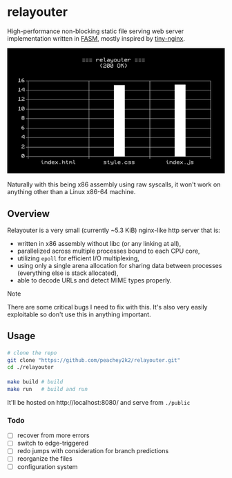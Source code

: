 # relayouter

High-performance non-blocking static file serving web server implementation written in [FASM](https://flatassembler.net/), mostly inspired by [tiny-nginx](https://github.com/gd-arnold/tiny-nginx).

![image](images/stats.png)

Naturally with this being x86 assembly using raw syscalls, it won't work on anything other than a Linux x86-64 machine.

## Overview

Relayouter is a very small (currently ~5.3 KiB) nginx-like http server that is:
- written in x86 assembly without libc (or any linking at all),
- parallelized across multiple processes bound to each CPU core,
- utilizing `epoll` for efficient I/O multiplexing,
- using only a single arena allocation for sharing data between processes (everything else is stack allocated),
- able to decode URLs and detect MIME types properly.

> [!NOTE]
> There are some critical bugs I need to fix with this. It's also very easily exploitable so don't use this in anything important.

## Usage

```sh
# clone the repo
git clone "https://github.com/peachey2k2/relayouter.git"
cd ./relayouter

make build # build
make run   # build and run
```

It'll be hosted on http://localhost:8080/ and serve from `./public`

### Todo
- [ ] recover from more errors
- [ ] switch to edge-triggered
- [ ] redo jumps with consideration for branch predictions
- [ ] reorganize the files
- [ ] configuration system
